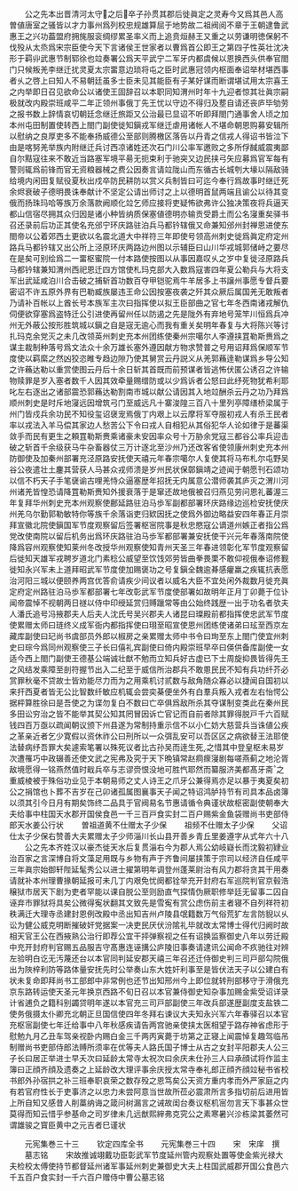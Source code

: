 <!-- { "loadSidebar": true } -->
　　公之先本出晋清河太守之后卒子孙贯其郡后徙眞定之灵寿今又爲其邑人高曽値唐室之骚皆以才力事州爲列校忠规雄算屈于地势故二祖阀阅不章于王朝逮鲁武惠王之兴功葢盟府拥旄服衮绸缪累圣率义而上追贲烜赫王又重之以劳谦明徳保躬不伐殁从太烝爲宋宗臣使今天下言诸侯王世家者以曹爲首公即王之第四子性英壮沈决形于羁丱武惠节制郓徐也竝奏署公爲天平武宁二军牙内都虞候以恩换西头供奉官閤门只候叛羌李继迁扰灵夏太宗畱意边琐将屯之臣时武惠冠领内枢面奉诏举材堪西事者乆之啓上曰知人不易朝廷虽多士臣未见其能臣有子某好谋而断谓堪试用太宗喜王之内举即日召见欲命公以诸使王固辞召以本职同知渭州时年十九迎者惊其壮眞宗嗣极就改内殿崇班咸平二年正领州事俄丁先王忧以守边不得归及塟自请还丧庐毕劬劳之报书数上辞情哀切朝廷念继迁旅距又公治最已显诏不听即拜閤门通事舍人顷之加本州屯田制置使转西上閤门副使徙知鎭戎军继迁虐用诸帐人不堪命朝恩购募安辑所以慰纳之良厚吏多不能奉扬威德公至部则腾檄区落告以丹青之信戎人得诏书皆泣下由是喀努羌举族内附继迁兵讨西凉诸姓还次石门川公率军邀败之多所俘馘威震夷鄙自尔黠寇往来不敢近当路塞军境平昜无扼束利于驰突又边民挟弓矢应募爲官军每有警则辄爲前锋而官无资粮器械之费公因奏言请竝陇山而东循古长城刳大壕以隔敌骑给境内闲田复赋役夏秋出戍卒防民耕防以赏义兵制皆曰可迄今奉行爲故事时继迁死余烬衰破子德明畏诛奉献计不坚定公请出师讨之上以德明首鼠两端且谕公以待其变俄而扬珠玛哈等族万余落款阙顺化竝乞师应接将吏疑怖欲弗许公独决策夜将兵逼天都山信宿尽拥其众归因是诸小种皆纳质保塞値德明亦输贡受爵土而公名寖重矣驿书召还录前后功正其使名充邠宁环庆路驻泊兵马都钤辖俄又命兼知邠州封禅恩进使东閤帝以公着郊西土更欲以名震北道大中祥符三年即使号领高州刺史徙爲眞定府定州路兵马都钤辖又出公所上泾原环庆两路边州图以示辅臣曰山川华戎城郭储峙之要尽在是矣可别绘爲二一畱枢蜜院一付本路使按图以从事因嘉叹乆之岁中复徙泾原路兵马都钤辖兼知渭州西祀恩迁四方馆使札玛克部大入数爲寇害四年夏公勒兵与大将支军出武延咸泊川合击破之捕斩首功数百夺甲铠驼焉牛羊居多上书譲州事愿专督兵要密诏不许五原外界有巴勒臧族屡违王命公因按塞夜袭之歼其众厥后属国羌无敢叛者乃请补百帐以上酋长号本族军主次曰指挥使以拟王臣部曲之官七年冬西南诸戎解仇伺便欲穿塞爲盗特迁公引进使再留州任以防遏之先是陇外有弃地号笼竿川恒爲兵冲州无外蔽公按形胜筑城以鎭之自是宼无逾心而我有重关矣明年春复与大将陈兴等讨扎玛克余党灭之未几改领英州刺史充本州团练使秦州宗噶尔人李遵挟罝勒斯赉爲之谋主裁制种落号爲文法众十余万雄长塞外遵因献方物求赞普之号用诏拜爲保顺军节度使以羁縻之然凶狡恣睢专趋边隙乃使其舅赏云丹説义从羌郭蘓逹勒谋爲乡导公知之许蘓达勒以重赏使图云丹后十余日斩其首既而前预谋者皆逃怖伏匿公诱召之许输物赎罪是岁入塞者数千人因其效牵量赐缯防或以少爲诉者公怒曰此纾死物犹希利耶叱左右逐出之诸部震恐郭蘓达勒割南市城以献公请因其入地竝酬杀云丹之功乃拜爲顺州刺史是时斥地寖远因增筑弓门至威远凡十寨浚隍三百八十里列亭障缮桥梁属于州门皆戍兵余功民不知役玺诏襃宠焉俄丁内艰上以云摩将军夺服初戎人有杀王民者率以戎法入羊马偿其家边人愁苦公下令曰戎人自相犯从其俗犯华人论如律于是蕃渠敛手而民有更生之頼罝勒斯赉乘诸豪未安因率众号十万胁余党寇三都谷公率兵迎击破之斩首千余级获马牛杂畜器仗三万计逐北至沙州乃还改客省使领康州刺史充本州防御使及加秦州部署充泾原路安抚使天禧元年春宗噶尔人复使其将马布札尔屯野吴谷公夜遣壮土鏖其营获人马甚众戎师溃是岁州民状保鄣鎭靖之迹闻于朝愿刊石颂功以信不朽天子手笔襃谕古哩羌恃众逼塞歴年招抚无内属意公潜师袭其庐灭之渭川河州诸羌皆惶恐请降罝勒斯赉知外援衰落于是窜还故地俄被召归燕见劳问恩礼蕃渥三年复拜华州刺史充本州观察使鄜延路驻泊马歩军副都部署环庆路缘边巡检安抚使庆州羌乌尔勤郭勒敏特你等族千余落诣吏归欵因抚之使爲外御边略益安四年春正月崇拜宣徽北院使鎭国军节度观察留后签署枢宻院事是秋忠愍寇公谪道州嫉正者指公爲党改使南院以留后机务出爲环庆路驻泊马歩军都部署兼安抚使干兴元年春落南院使降爲容州观察使知莱州冬改授华州观察使知青州天圣三年春进领彰化军节度观察留后徙知天雄军戎聘岁道北门素稔公威望至饮饯郊劳皆曲拳畏栗不敢仰视俄奉诏修觐徙知永兴军未上道拜昭武军节度使加赐褒功之号复鎭全魏逾朞感癯羸之疾辄抗表愿治河阳三城以便颐养两宫优答俞请疾少间议者以威名大臣不宜处闲外裁数月徙充眞定府定州路驻泊马歩军都部署七年改彰武军节度使部署如故明年正月丁卯薨于位讣闻帝震悼不视朝两日禭以侍中印绶延赏归赙躐常等由公始终践歴一出于功名者欤夫人潘氏追号冯掖郡夫人后夫人沈氏号吴兴郡夫人诸昆曰璨殿前都指挥使忠武军节度使累赠太师曰琏终义成军衙内都指挥使曰珝至昭宣使恩州团练使诸弟曰玹至西京左藏库副使曰玘尚书虞部员外郎以椒房之亲累赠太师中书令曰珣至东上閤门使宜州刺史曰琮今爲同州观察使三子长曰僖礼宾副使曰倚内殿崇班早卒曰偀供备库副使一女适今西上閤门副使王德基公端诚壮猷不勉而立知兵好古虚已下士周旋抑畏皆得先王之风结发乘障至剖符握节出入二纪至于威信所治郡兵不敢慁民民不知有兵功纤芥必赏罪秋毫不贷故士皆劝能尽力而为之用乘机讨贰数与敌角随众寡必以捷闻自国初以来扞西夏者皆无公比智数纤敏应机辄会尝奕棊便坐外有白羣兵叛入戎者左右怡愕公据枰算胜徐曰是吾使之为谍勿复白不数曰亡卒俱爲敌所杀其夺谋制变类此在秦州民多田讼穷治之皆不能举其契公知其罔冒因诉亡官记而自前者除其罪得脱戸千六百赋钱四百万亟以疏闻朝议颁下州县遂为常制持重示信不以小仁妨大慈营兵当诛値公疾之革亲近者乞少寛假以资休祚公曰刑所以一众弭乱安可以吾区区之病欲替王法耶使法替病纾吾罪大矣遽索笔署以殊死议者比古孙吴而逹生死之惜其中登皇枢未易岁次遭罹巧中政辍善还使文武之宪弗及究于天下晩镇常赵痌瘝寖剧每嗟燕蓟之地沦胥敌境愿得一铭燕然值时戢兵卒与志谬赍恨没地可胜忾耶然而纂服济美都髙牙斋之重威棱被于殊俗功业见于本朝易师之丈人诗王之爪牙公兼得焉亦足以暴于夷夏矣初公之捐馆也卜葬不吉岁在己卯诸孤属图襄事天子闻之特诏鸿胪持节有司具本品卤簿以须其引今日月有期矣饰终二品具于官阀易名节惠请循令典谨状故枢密副使朝奉大夫给事中柱国天水郡开国侯食邑一千三百戸食实封二百户赐紫金鱼袋赠尚书吏部侍郎天水姜公行状
　　曽祖道黄不仕赠太子少保
　　祖频不仕赠太子少保
　　父诏仕太子少保右赞善大夫累赠太子少师淄川长山县开善乡青丘里姜遵字从式年六十八
　　公之先本齐姓汉以豪杰徙天水后复贯淄右今为郡人焉公幼岐嶷长而沈毅初肄业治百家之言深博自将文藻足用既与乡物有声于齐鲁间屡挟策于宗司以经济自任咸平三年眞宗始御轩陛延髦秀公以进士擢第明年调登州蓬莱尉治有风力郡将贪其干用奏请就补本州理曹掾朝延报可未几丁内艰免忧阕都铨举充开封府右军巡院判官京毂浩穣狱市居天下剧为吏者罕能以课自脱公至则励直气探情伪厥职修举廷无留事二囚自诬弃市罪狱将具矣公微得寃状翻其文致先是雪寃有赏公虑伤前主者寝不自列祥符初秩满迁大理寺丞建封恩例改殿中丞出知吉州卢陵县氓籍数万气俗荒犷左言防貎以乆讼为健公威克明断摧破奸党据案一决吏民厌伏汾隂礼毕就改太常博士得代归阙时故相天官王公在西掖熟公治行即荐公宜干抨弹察视之任有诏换监察御史八年以劳迁殿中充开封府判官赐五品服吉守髙惠连诬搆公庐陵旧事奏请逮讯公闻命不疚驰往对辨左验明白讫无汚蔑还台以本官同判延安郡天禧三年召还迁侍御史判三司戸部勾院俄出为陜梓利防等路体量安抚先时公举奏山东大姓奸利事至是皆伏法天子以公建白有状未复命即拜尚书工部郎中非常例也还节出知邢州今上即位就转刑部移守于滑俄充京东路转运使天圣元年换京西路不旬日召以本官兼侍御史知杂事加赐金紫受诏详录计省逋负之籍科别蠲贷明年遂以本官充三司戸部副使三年改兵部遂歴副度支盐铁二使务俄摄太仆卿充北朝正旦国信使四年冬拜右谏议大夫知永兴军六年春驿召以本官充枢宻副使七年迁给事中八年秋感疾请告两宫驰亲使挟太医相望于路存神省虑形于慰勉九月乙丑车驾亲视卧内赐白金三千两丙寅薨于坊第之正寝上闻震悼复趣驾临吊制赠尚书吏部侍郎法赙所须率在优等夫人路氏国子博士从古之女封平阳郡夫人公三子长曰居正举进士早夭次曰延龄太常寺太祝次曰余庆未仕孙三人曰承顔试将作监主簿曰正顔齐顔及遗奏之上延龄改大理评事余庆授太常寺奉礼郎正顔齐顔竝秘书省校书郎外孙宿拱之补三班奉职哀荣之数存殁之恩笃矣公天资方重内孝而外严家庭之内有若官府性长于吏事济之以忠力未尝阿意当世故所莅必震肃所言多指切前后进用皆上所自知又感昔人削藁纳诲之箴问树漏言之诫故闺台奏议枢机宻勿言天下事甚众世莫得而知云惜乎参基命之司岁律未几远猷熙縡弗克究公之素寒暑兴沴栋梁其萎然可谓雄骏之寳臣黄中之元吉者巳谨状

　　元宪集巻三十三
　　钦定四库全书
　　元宪集巻三十四
　　宋　宋庠　撰
　　墓志铭
　　宋故推诚翊戴功臣彰武军节度延州管内观察处置等使金紫光禄大夫检校太傅使持节都督延州诸军事延州刺史兼御史大夫上柱国武威郡开国公食邑六千五百户食实封一千六百户赠侍中曹公墓志铭
